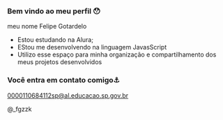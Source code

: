### Bem vindo ao meu perfil 😯

meu nome Felipe Gotardelo

 - Estou estudando na Alura;
 - EStou me desenvolvendo na linguagem JavasScript
 - Utilizo esse espaço para minha organização e compartilhamento dos meus projetos desenvolvidos

  ### Você entra em contato comigo⚓

  0000110684112sp@al.educacao.sp.gov.br
  
  @_fgzzk
